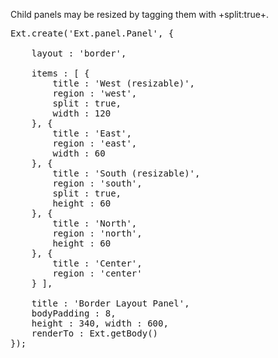 Child panels may be resized by tagging them with +split:true+.  

<pre class="runnable run">
Ext.create('Ext.panel.Panel', {

    layout : 'border',

    items : [ {
        title : 'West (resizable)',
        region : 'west',
        split : true,
        width : 120
    }, {
        title : 'East',
        region : 'east', 
        width : 60
    }, {
        title : 'South (resizable)',
        region : 'south',
        split : true,
        height : 60
    }, {
        title : 'North',
        region : 'north',
        height : 60
    }, {
        title : 'Center',
        region : 'center'
    } ],

    title : 'Border Layout Panel',
    bodyPadding : 8,
    height : 340, width : 600,
    renderTo : Ext.getBody()
});
</pre>
